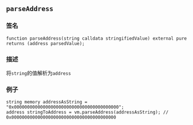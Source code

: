 ## `parseAddress`

### 签名

```solidity
function parseAddress(string calldata stringifiedValue) external pure returns (address parsedValue);
```

### 描述

将`string`的值解析为`address`

### 例子

```solidity
string memory addressAsString = "0x0000000000000000000000000000000000000000";
address stringToAddress = vm.parseAddress(addressAsString); // 0x0000000000000000000000000000000000000000
```